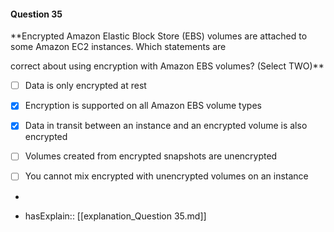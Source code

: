 #### Question  35


**Encrypted Amazon Elastic Block Store (EBS) volumes are attached to some Amazon EC2 instances. Which statements are

correct about using encryption with Amazon EBS volumes? (Select TWO)**


- [ ] Data is only encrypted at rest


- [x] Encryption is supported on all Amazon EBS volume types


- [x] Data in transit between an instance and an encrypted volume is also encrypted


- [ ] Volumes created from encrypted snapshots are unencrypted


- [ ] You cannot mix encrypted with unencrypted volumes on an instance


*

- hasExplain:: [[explanation_Question  35.md]]